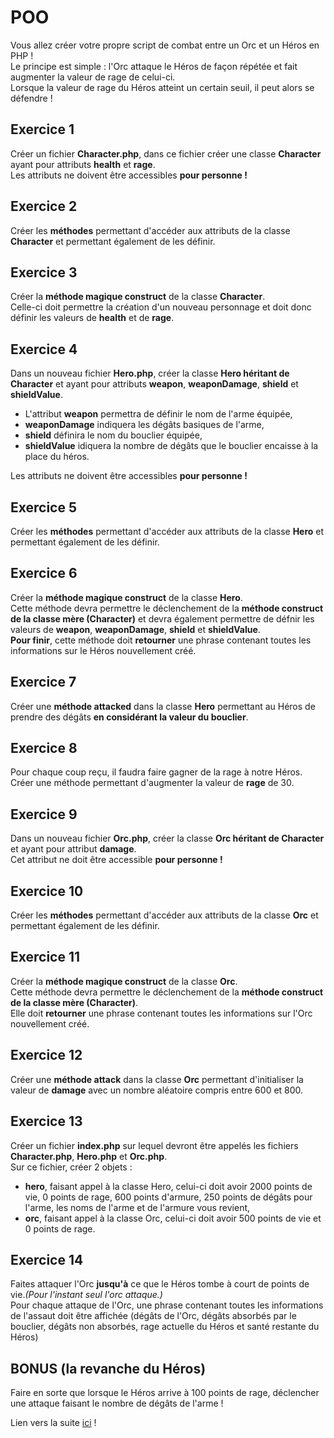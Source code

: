 # POO
Vous allez créer votre propre script de combat entre un Orc et un Héros en PHP !  
Le principe est simple : l'Orc attaque le Héros de façon répétée et fait augmenter la valeur de rage de celui-ci.  
Lorsque la valeur de rage du Héros atteint un certain seuil, il peut alors se défendre !
## Exercice 1
Créer un fichier **Character.php**, dans ce fichier créer une classe **Character** ayant pour attributs **health** et **rage**.  
Les attributs ne doivent être accessibles **pour personne !**
## Exercice 2
Créer les **méthodes** permettant d'accéder aux attributs de la classe **Character** et permettant également de les définir.
## Exercice 3
Créer la **méthode magique construct** de la classe **Character**.  
Celle-ci doit permettre la création d'un nouveau personnage et doit donc définir les valeurs de **health** et de **rage**.
## Exercice 4
Dans un nouveau fichier **Hero.php**, créer la classe **Hero héritant de Character** et ayant pour attributs **weapon**, **weaponDamage**, **shield** et **shieldValue**.  
* L'attribut **weapon** permettra de définir le nom de l'arme équipée,  
* **weaponDamage** indiquera les dégâts basiques de l'arme,  
* **shield** définira le nom du bouclier équipée,
* **shieldValue** idiquera la nombre de dégâts que le bouclier encaisse à la place du héros.  

Les attributs ne doivent être accessibles **pour personne !**
## Exercice 5
Créer les **méthodes** permettant d'accéder aux attributs de la classe **Hero** et permettant également de les définir.
## Exercice 6
Créer la **méthode magique construct** de la classe **Hero**.  
Cette méthode devra permettre le déclenchement de la **méthode construct de la classe mère (Character)** et devra également permettre de défnir les valeurs de **weapon**, **weaponDamage**, **shield** et **shieldValue**.  
**Pour finir**, cette méthode doit **retourner** une phrase contenant toutes les informations sur le Héros nouvellement créé.
## Exercice 7
Créer une **méthode attacked** dans la classe **Hero** permettant au Héros de prendre des dégâts **en considérant la valeur du bouclier**.
## Exercice 8
Pour chaque coup reçu, il faudra faire gagner de la rage à notre Héros.  
Créer une méthode permettant d'augmenter la valeur de **rage** de 30.
## Exercice 9
Dans un nouveau fichier **Orc.php**, créer la classe **Orc héritant de Character** et ayant pour attribut **damage**.  
Cet attribut ne doit être accessible **pour personne !**
## Exercice 10
Créer les **méthodes** permettant d'accéder aux attributs de la classe **Orc** et permettant également de les définir.
## Exercice 11
Créer la **méthode magique construct** de la classe **Orc**.  
Cette méthode devra permettre le déclenchement de la **méthode construct de la classe mère (Character)**.  
Elle doit **retourner** une phrase contenant toutes les informations sur l'Orc nouvellement créé.
## Exercice 12
Créer une **méthode attack** dans la classe **Orc** permettant d'initialiser la valeur de **damage** avec un nombre aléatoire compris entre 600 et 800.
## Exercice 13
Créer un fichier **index.php** sur lequel devront être appelés les fichiers **Character.php**, **Hero.php** et **Orc.php**.  
Sur ce fichier, créer 2 objets :
* **hero**, faisant appel à la classe Hero, celui-ci doit avoir 2000 points de vie, 0 points de rage, 600 points d'armure, 250 points de dégâts pour l'arme, les noms de l'arme et de l'armure vous revient,
* **orc**, faisant appel à la classe Orc, celui-ci doit avoir 500 points de vie et 0 points de rage.

## Exercice 14
Faites attaquer l'Orc **jusqu'à** ce que le Héros tombe à court de points de vie.*(Pour l'instant seul l'orc attaque.)*  
Pour chaque attaque de l'Orc, une phrase contenant toutes les informations de l'assaut doit être affichée (dégâts de l'Orc, dégâts absorbés par le bouclier, dégâts non absorbés, rage actuelle du Héros et santé restante du Héros)
## BONUS (la revanche du Héros)
Faire en sorte que lorsque le Héros arrive à 100 points de rage, déclencher une attaque faisant le nombre de dégâts de l'arme !

Lien vers la suite [ici](https://gitlab.ecole-e2n.fr/MajorDuky/poo-2.0-interface) !
